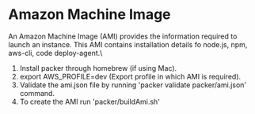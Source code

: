 # Amazon Machine Image

An Amazon Machine Image (AMI) provides the information required to launch an instance. This AMI contains installation details fo node.js, npm, aws-cli, code deploy-agent.\

1. Install packer through homebrew (if using Mac).
2. export AWS_PROFILE=dev (Export profile in which AMI is required).
3. Validate the ami.json file by running 'packer validate packer/ami.json' command.
4. To create the AMI run 'packer/buildAmi.sh'

